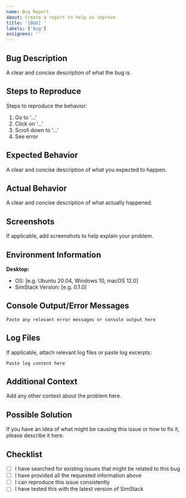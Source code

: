 ```yaml
---
name: Bug Report
about: Create a report to help us improve
title: '[BUG] '
labels: ['bug']
assignees: ''
---
```


## Bug Description

A clear and concise description of what the bug is.

## Steps to Reproduce

Steps to reproduce the behavior:

1. Go to '...'
2. Click on '...'
3. Scroll down to '...'
4. See error

## Expected Behavior

A clear and concise description of what you expected to happen.

## Actual Behavior

A clear and concise description of what actually happened.

## Screenshots

If applicable, add screenshots to help explain your problem.

## Environment Information

**Desktop:**
- OS: [e.g. Ubuntu 20.04, Windows 10, macOS 12.0]
- SimStack Version: [e.g. 0.1.0]

## Console Output/Error Messages

```
Paste any relevant error messages or console output here
```

## Log Files

If applicable, attach relevant log files or paste log excerpts:

```
Paste log content here
```

## Additional Context

Add any other context about the problem here.

## Possible Solution

If you have an idea of what might be causing this issue or how to fix it, please describe it here.

## Checklist

- [ ] I have searched for existing issues that might be related to this bug
- [ ] I have provided all the requested information above
- [ ] I can reproduce this issue consistently
- [ ] I have tested this with the latest version of SimStack
